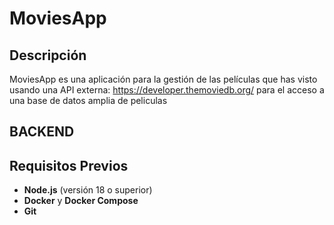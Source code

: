 # MoviesApp

## Descripción
MoviesApp es una aplicación para la gestión de las películas que has visto usando una API externa: https://developer.themoviedb.org/ para el acceso a una base de datos amplia de peliculas

## BACKEND
## Requisitos Previos
- **Node.js** (versión 18 o superior)
- **Docker** y **Docker Compose**
- **Git**
